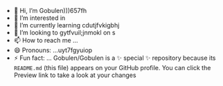 - 👋 Hi, I’m Gobulen)))657fh
- 👀 I’m interested in 
- 🌱 I’m currently learning  cdutjfvkigbhj
- 💞️ I’m looking to gytfvuil;jnmokl on s
- 📫 How to reach me ...
- 😄 Pronouns: ...uyt7fgyuiop
- ⚡ Fun fact: ...
Gobulen/Gobulen is a ✨ special ✨ repository because its `README.md` (this file) appears on your GitHub profile.
You can click the Preview link to take a look at your changes
